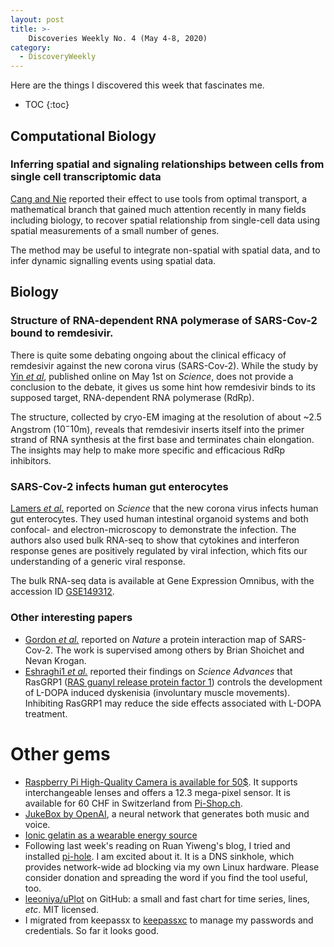 ```yaml
---
layout: post
title: >- 
    Discoveries Weekly No. 4 (May 4-8, 2020)
category: 
  - DiscoveryWeekly 
---
```


Here are the things I discovered this week that fascinates me.

* TOC
{:toc}

## Computational Biology

### Inferring spatial and signaling relationships between cells from single cell transcriptomic data

[Cang and Nie](https://www.nature.com/articles/s41467-020-15968-5) reported
their effect to use tools from optimal transport, a mathematical branch that
gained much attention recently in many fields including biology, to recover
spatial relationship from single-cell data using spatial measurements of a small
number of genes. 

The method may be useful to integrate non-spatial with spatial data, and to
infer dynamic signalling events using spatial data.

## Biology

### Structure of RNA-dependent RNA polymerase of SARS-Cov-2 bound to remdesivir.

There is quite some debating ongoing about the clinical efficacy of remdesivir against the new corona virus (SARS-Cov-2). While the study by [Yin *et al*](https://science.sciencemag.org/content/early/2020/04/30/science.abc1560), published online on May 1st on *Science*, does not provide a conclusion to the debate, it gives us some hint how remdesivir binds to its supposed target, RNA-dependent RNA polymerase (RdRp). 

The structure, collected by cryo-EM imaging at the resolution of about ~2.5 Angstrom ($10^-10$m), reveals that remdesivir inserts itself into the primer strand of RNA synthesis at the first base and terminates chain elongation. The insights may help to make more specific and efficacious RdRp inhibitors.

### SARS-Cov-2 infects human gut enterocytes

[Lamers *et
al.*](https://science.sciencemag.org/content/early/2020/04/30/science.abc1669) reported on *Science* that the new corona virus infects human gut enterocytes. They used human intestinal organoid systems and both confocal- and electron-microscopy to demonstrate the infection. The authors also used bulk RNA-seq to show that cytokines and interferon response genes are positively regulated by viral infection, which fits our understanding of a generic viral response. 

The bulk RNA-seq data is available at Gene Expression Omnibus, with the accession ID [GSE149312](https://www.ncbi.nlm.nih.gov/geo/query/acc.cgi?acc=GSE149312).

### Other interesting papers

* [Gordon *et al.*](https://www.nature.com/articles/s41586-020-2286-9) reported on *Nature* a protein interaction map of SARS-Cov-2. The work is supervised among others by Brian Shoichet and Nevan Krogan.
* [Eshraghi1 *et al.*](https://advances.sciencemag.org/content/6/18/eaaz7001)
    reported their findings on *Science Advances* that RasGRP1 ([RAS guanyl
    release protein factor 1](https://www.ncbi.nlm.nih.gov/gene/10125)) controls the development of L-DOPA induced
    dyskenisia (involuntary muscle movements). Inhibiting RasGRP1 may reduce the
    side effects associated with L-DOPA treatment.

# Other gems

* [Raspberry Pi High-Quality Camera is available for 50$](https://techxplore.com/news/2020-05-raspberry-pi-unveils-interchangeable-lens-camera.html). It supports interchangeable lenses and offers a 12.3 mega-pixel sensor. It is available for 60 CHF in Switzerland from [Pi-Shop.ch](https://www.pi-shop.ch/hq-camera).
* [JukeBox by OpenAI](https://openai.com/blog/jukebox/), a neural network that
    generates both music and voice.
* [Ionic gelatin as a wearable energy
    source](https://science.sciencemag.org/content/early/2020/04/29/science.aaz5045)
* Following last week's reading on Ruan Yiweng's blog, I tried and installed
    [pi-hole](https://github.com/pi-hole/pi-hole). I am excited about it. It is
    a DNS sinkhole, which provides network-wide ad blocking via my own Linux
    hardware. Please consider donation and spreading the word if you find the
    tool useful, too.
* [leeoniya/uPlot](https://github.com/leeoniya/uPlot) on GitHub: a small and
    fast chart for time series, lines, *etc*. MIT licensed.
* I migrated from keepassx to [keepassxc](https://keepassxc.org/) to manage my
    passwords and credentials. So far it looks good.
